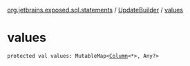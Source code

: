 [org.jetbrains.exposed.sql.statements](../index.md) / [UpdateBuilder](index.md) / [values](.)

# values

`protected val values: MutableMap<`[`Column`](../../org.jetbrains.exposed.sql/-column/index.md)`<*>, Any?>`